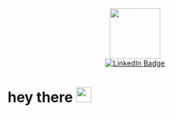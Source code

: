 

<!--
**IdikiiD/IdikiiD** is a ✨ _special_ ✨ repository because its `README.md` (this file) appears on your GitHub profile.

Here are some ideas to get you started:

- 🔭 I’m currently working on ...
- 🌱 I’m currently learning ...
- 👯 I’m looking to collaborate on ...
- 🤔 I’m looking for help with ...
- 💬 Ask me about ...
- 📫 How to reach me: ...
- 😄 Pronouns: ...
- ⚡ Fun fact: ...
-->
<div id="header" align="center">
  <img src="https://media.giphy.com/media/v1.Y2lkPTc5MGI3NjExMjVpMWEwZWdqMzk1djRodHowb3RlcDI4c3MyNG14MjZwODZsZ2FhYiZlcD12MV9pbnRlcm5hbF9naWZfYnlfaWQmY3Q9Zw/2uxxXyTRFgIJaOZJTb/giphy.gif" width="100"/>
</div>
<div id="badges" align="center">
  <a href="https://www.linkedin.com/in/ivan-dikii-79747926a/">
    <img src="https://img.shields.io/badge/LinkedIn-blue?style=for-the-badge&logo=linkedin&logoColor=white" alt="LinkedIn Badge"/>
  </a>
</div>
<h1>
  hey there
  <img src="https://media.giphy.com/media/hvRJCLFzcasrR4ia7z/giphy.gif" width="30px"/>
</h1>

